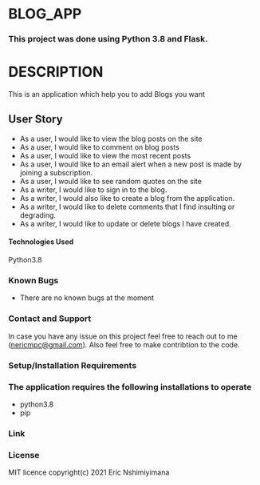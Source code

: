 # BLOG_APP

### **This project was done using Python 3.8  and Flask.** 


# DESCRIPTION


This is an application which help you to add Blogs you want 

## User Story

* As a user, I would like to view the blog posts on the site
* As a user, I would like to comment on blog posts
* As a user, I would like to view the most recent posts
* As a user, I would like to an email alert when a new post is made by joining a subscription.
* As a user, I would like to see random quotes on the site
* As a writer, I would like to sign in to the blog.
* As a writer, I would also like to create a blog from the application.
* As a writer, I would like to delete comments that I find insulting or degrading.
* As a writer, I would like to update or delete blogs I have created.
#### Technologies Used
Python3.8

### Known Bugs
* There are no known bugs at the moment

### Contact and Support
In case you have any issue on this project feel free to reach out to me (nericmpc@gmail.com). Also feel free to make contribtion to the code.

### Setup/Installation Requirements
### The application requires the following installations to operate
* python3.8
* pip

### Link


### License
 MIT licence
 copyright(c) 2021 Eric Nshimiyimana
